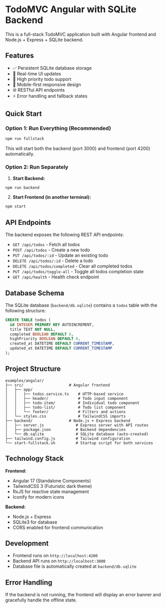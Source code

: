 # TodoMVC Angular with SQLite Backend

This is a full-stack TodoMVC application built with Angular frontend and Node.js + Express + SQLite backend.

## Features

- ✅ Persistent SQLite database storage
- 🔄 Real-time UI updates
- 🚩 High priority todo support
- 📱 Mobile-first responsive design
- 🌐 RESTful API endpoints
- ⚡ Error handling and fallback states

## Quick Start

### Option 1: Run Everything (Recommended)
```bash
npm run fullstack
```

This will start both the backend (port 3000) and frontend (port 4200) automatically.

### Option 2: Run Separately

1. **Start Backend:**
```bash
npm run backend
```

2. **Start Frontend (in another terminal):**
```bash
npm start
```

## API Endpoints

The backend exposes the following REST API endpoints:

- `GET /api/todos` - Fetch all todos
- `POST /api/todos` - Create a new todo
- `PUT /api/todos/:id` - Update an existing todo
- `DELETE /api/todos/:id` - Delete a todo
- `DELETE /api/todos/completed` - Clear all completed todos
- `PUT /api/todos/toggle-all` - Toggle all todos completion state
- `GET /api/health` - Health check endpoint

## Database Schema

The SQLite database (`backend/db.sqlite`) contains a `todos` table with the following structure:

```sql
CREATE TABLE todos (
  id INTEGER PRIMARY KEY AUTOINCREMENT,
  title TEXT NOT NULL,
  completed BOOLEAN DEFAULT 0,
  highPriority BOOLEAN DEFAULT 0,
  created_at DATETIME DEFAULT CURRENT_TIMESTAMP,
  updated_at DATETIME DEFAULT CURRENT_TIMESTAMP
);
```

## Project Structure

```
examples/angular/
├── src/                    # Angular frontend
│   ├── app/
│   │   ├── todos.service.ts    # HTTP-based service
│   │   ├── header/             # Todo input component
│   │   ├── todo-item/          # Individual todo component
│   │   ├── todo-list/          # Todo list component
│   │   └── footer/             # Filters and actions
│   └── styles.css              # TailwindCSS imports
├── backend/                # Node.js + Express backend
│   ├── server.js              # Express server with API routes
│   ├── package.json           # Backend dependencies
│   └── db.sqlite              # SQLite database (auto-created)
├── tailwind.config.js         # Tailwind configuration
└── start-fullstack.sh         # Startup script for both services
```

## Technology Stack

**Frontend:**
- Angular 17 (Standalone Components)
- TailwindCSS 3 (Futuristic dark theme)
- RxJS for reactive state management
- Iconify for modern icons

**Backend:**
- Node.js + Express
- SQLite3 for database
- CORS enabled for frontend communication

## Development

- Frontend runs on `http://localhost:4200`
- Backend API runs on `http://localhost:3000`
- Database file is automatically created at `backend/db.sqlite`

## Error Handling

If the backend is not running, the frontend will display an error banner and gracefully handle the offline state.